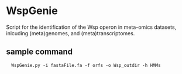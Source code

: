 # WspGenie

Script for the identification of the Wsp operon in meta-omics datasets, inlcuding (meta)genomes, and (meta)transcriptomes.

## sample command
      WspGenie.py -i fastaFile.fa -f orfs -o Wsp_outdir -h HMMs
